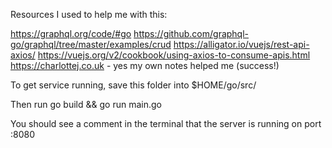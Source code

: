 Resources I used to help me with this:

https://graphql.org/code/#go
https://github.com/graphql-go/graphql/tree/master/examples/crud
https://alligator.io/vuejs/rest-api-axios/
https://vuejs.org/v2/cookbook/using-axios-to-consume-apis.html
https://charlottej.co.uk - yes my own notes helped me (success!)

To get service running, save this folder into $HOME/go/src/

Then run go build && go run main.go

You should see a comment in the terminal that the server is running on port :8080
